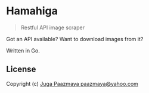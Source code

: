 # Hamahiga

> Restful API image scraper

Got an API available? Want to download images from it?

Written in Go.

## License

Copyright (c) [Juga Paazmaya <paazmaya@yahoo.com>](http://paazmaya.fi)

